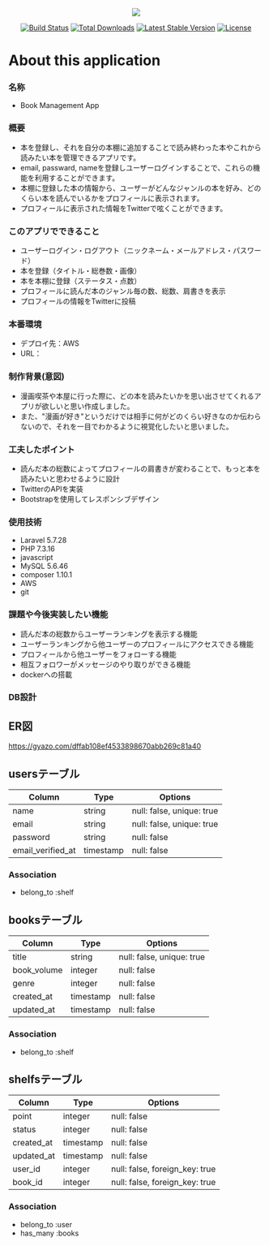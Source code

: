 <p align="center"><img src="https://laravel.com/assets/img/components/logo-laravel.svg"></p>

<p align="center">
<a href="https://travis-ci.org/laravel/framework"><img src="https://travis-ci.org/laravel/framework.svg" alt="Build Status"></a>
<a href="https://packagist.org/packages/laravel/framework"><img src="https://poser.pugx.org/laravel/framework/d/total.svg" alt="Total Downloads"></a>
<a href="https://packagist.org/packages/laravel/framework"><img src="https://poser.pugx.org/laravel/framework/v/stable.svg" alt="Latest Stable Version"></a>
<a href="https://packagist.org/packages/laravel/framework"><img src="https://poser.pugx.org/laravel/framework/license.svg" alt="License"></a>
</p>


# About this application
### 名称
- Book Management App

### 概要
- 本を登録し、それを自分の本棚に追加することで読み終わった本やこれから読みたい本を管理できるアプリです。
- email, passward, nameを登録しユーザーログインすることで、これらの機能を利用することができます。
- 本棚に登録した本の情報から、ユーザーがどんなジャンルの本を好み、どのくらい本を読んでいるかをプロフィールに表示されます。
- プロフィールに表示された情報をTwitterで呟くことができます。

### このアプリでできること
- ユーザーログイン・ログアウト（ニックネーム・メールアドレス・パスワード）
- 本を登録（タイトル・総巻数・画像）
- 本を本棚に登録（ステータス・点数）
- プロフィールに読んだ本のジャンル毎の数、総数、肩書きを表示
- プロフィールの情報をTwitterに投稿

### 本番環境
- デプロイ先：AWS
- URL：

### 制作背景(意図)
- 漫画喫茶や本屋に行った際に、どの本を読みたいかを思い出させてくれるアプリが欲しいと思い作成しました。
- また、"漫画が好き"というだけでは相手に何がどのくらい好きなのか伝わらないので、それを一目でわかるように視覚化したいと思いました。

### 工夫したポイント
- 読んだ本の総数によってプロフィールの肩書きが変わることで、もっと本を読みたいと思わせるように設計
- TwitterのAPIを実装
- Bootstrapを使用してレスポンシブデザイン

### 使用技術
- Laravel 5.7.28
- PHP 7.3.16
- javascript
- MySQL 5.6.46
- composer 1.10.1
- AWS
- git

### 課題や今後実装したい機能
- 読んだ本の総数からユーザーランキングを表示する機能
- ユーザーランキングから他ユーザーのプロフィールにアクセスできる機能
- プロフィールから他ユーザーをフォローする機能
- 相互フォロワーがメッセージのやり取りができる機能
- dockerへの搭載

### DB設計

## ER図
https://gyazo.com/dffab108ef4533898670abb269c81a40

## usersテーブル
|Column|Type|Options|
|------|----|-------|
|name             |string   |null: false, unique: true|
|email            |string   |null: false, unique: true|
|password         |string   |null: false              |
|email_verified_at|timestamp|null: false              |
### Association
- belong_to :shelf


## booksテーブル
|Column|Type|Options|
|------|----|-------|
|title              |string   |null: false, unique: true|
|book_volume        |integer  |null: false |
|genre              |integer  |null: false |
|created_at         |timestamp|null: false |
|updated_at         |timestamp|null: false |
### Association
- belong_to :shelf


## shelfsテーブル
|Column|Type|Options|
|------|----|-------|
|point        |integer    |null: false |
|status       |integer    |null: false |
|created_at   |timestamp  |null: false |
|updated_at   |timestamp  |null: false |
|user_id      |integer    |null: false, foreign_key: true |
|book_id      |integer    |null: false, foreign_key: true |
### Association
- belong_to :user
- has_many :books